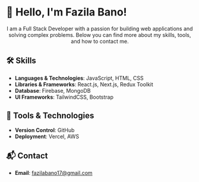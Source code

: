 <p align="center">
  <h1> 👋 Hello, I'm Fazila Bano!</h1>
</p>

<p align="center">
  I am a Full Stack Developer with a passion for building web applications and solving complex problems. Below you can find more about my skills, tools, and how to contact me.
</p>

## 🛠 Skills

- **Languages & Technologies**: JavaScript, HTML, CSS
- **Libraries & Frameworks**: React.js, Next.js, Redux Toolkit
- **Database**: Firebase, MongoDB
- **UI Frameworks**: TailwindCSS, Bootstrap

## 🔧 Tools & Technologies

- **Version Control**: GitHub
- **Deployment**: Vercel, AWS

## 📬 Contact

- **Email**: [fazilabano17@gmail.com](mailto:fazilabano17@gmail.com)
